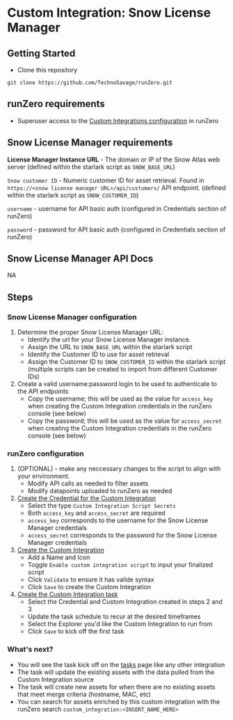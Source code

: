 # Custom Integration: Snow License Manager

## Getting Started

- Clone this repository

```
git clone https://github.com/TechnoSavage/runZero.git
``` 

## runZero requirements

- Superuser access to the [Custom Integrations configuration](https://console.runzero.com/custom-integrations) in runZero

##  Snow License Manager requirements

**License Manager Instance URL** - The domain or IP of the Snow Atlas web server (defined within the starlark script as `SNOW_BASE_URL`)

`Snow customer ID` - Numeric customer ID for asset retrieval. Found in `https://<snow license manager URL>/api/customers/` API endpoint. (defined within the starlark script as `SNOW_CUSTOMER_ID`)

`username` - username for API basic auth (configured in Credentials section of runZero)

`password` - password for API basic auth (configured in Credentials section of runZero)

## Snow License Manager API Docs

NA

## Steps

### Snow License Manager configuration

1. Determine the proper Snow License Manager URL:
    - Identify the url for your Snow License Manager instance.
    - Assign the URL to `SNOW_BASE_URL` within the starlark script
    - Identify the Customer ID to use for asset retrieval
    - Assign the Customer ID to `SNOW_CUSTOMER_ID` within the starlark script (multiple scripts can be created to import from different Customer IDs)
2. Create a valid username:password login to be used to authenticate to the API endpoints
    - Copy the username; this will be used as the value for `access_key` when creating the Custom Integration credentials in the runZero console (see below)
    - Copy the password; this will be used as the value for `access_secret` when creating the Custom Integration credentials in the runZero console (see below)

### runZero configuration

1. (OPTIONAL) - make any neccessary changes to the script to align with your environment. 
    - Modify API calls as needed to filter assets
    - Modify datapoints uploaded to runZero as needed 
2. [Create the Credential for the Custom Integration](https://console.runzero.com/credentials)
    - Select the type `Custom Integration Script Secrets`
    - Both `access_key` and `access_secret` are required
    - `access_key` corresponds to the username for the Snow License Manager credentials
    -  `access_secret` corresponds to the password for the Snow License Manager credentials
3. [Create the Custom Integration](https://console.runzero.com/custom-integrations/new)
    - Add a Name and Icon 
    - Toggle `Enable custom integration script` to input your finalized script
    - Click `Validate` to ensure it has valide syntax
    - Click `Save` to create the Custom Integration 
4. [Create the Custom Integration task](https://console.runzero.com/ingest/custom/)
    - Select the Credential and Custom Integration created in steps 2 and 3
    - Update the task schedule to recur at the desired timeframes
    - Select the Explorer you'd like the Custom Integration to run from
    - Click `Save` to kick off the first task 


### What's next?

- You will see the task kick off on the [tasks](https://console.runzero.com/tasks) page like any other integration 
- The task will update the existing assets with the data pulled from the Custom Integration source 
- The task will create new assets for when there are no existing assets that meet merge criteria (hostname, MAC, etc)
- You can search for assets enriched by this custom integration with the runZero search `custom_integration:<INSERT_NAME_HERE>`